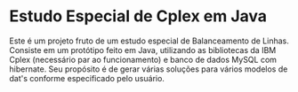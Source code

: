# Estudo Especial de Cplex em Java
Este é um projeto fruto de um estudo especial de Balanceamento de Linhas.
Consiste em um protótipo feito em Java, utilizando as bibliotecas da IBM Cplex (necessário par ao funcionamento) e banco de dados MySQL com hibernate.
Seu propósito é de gerar várias soluções para vários modelos de dat's conforme especificado pelo usuário.
